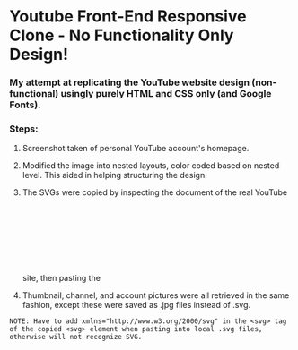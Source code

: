 # Youtube Front-End Responsive Clone - No Functionality Only Design!

### My attempt at replicating the YouTube website design (non-functional) usingly purely HTML and CSS only (and Google Fonts).

### Steps: 
1. Screenshot taken of personal YouTube account's homepage. 

2. Modified the image into nested layouts, color coded based on nested level. This aided in helping structuring the design.

3. The SVGs were copied by inspecting the document of the real YouTube site, then pasting the <svg> element code  into newly created, local .svg files.
  
4. Thumbnail, channel, and account pictures were all retrieved in the same fashion, except these were saved as .jpg files instead of .svg.


  `NOTE: Have to add xmlns="http://www.w3.org/2000/svg" in the <svg> tag of the copied <svg> element when pasting into local .svg files, otherwise will not recognize SVG.`
  

